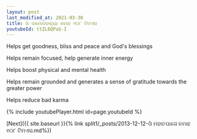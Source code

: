 ```yaml
---
layout: post
last_modified_at: 2021-03-30
title: ଓଁ ଦାମୋଦରଲ୍ୟା ନମାହ ୧୦୮ ଟିମଏସ
youtubeId: ttZL6QPaS-I
---
```

 
 
Helps get goodness, bliss and peace and God's blessings
 
Helps remain focused, help generate inner energy 
 
Helps boost physical and mental health 
 
Helps remain grounded and generates a sense of gratitude towards the greater power 
 
Helps reduce bad karma
 
 
 
 


{% include youtubePlayer.html id=page.youtubeId %}
 
[Next]({{ site.baseurl }}{% link  split1/_posts/2013-12-12-ଓଁ ମହାତପାସେ ନମାହ ୧୦୮ ଟିମଏସ.md%})
 
